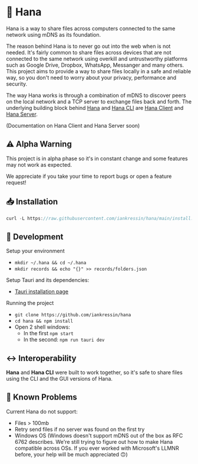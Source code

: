 # 🐶 Hana

Hana is a way to share files across computers connected to the same network using mDNS as its foundation.

The reason behind Hana is to never go out into the web when is not needed. It's fairly common to share files across devices that are not connected to the same network using overkill and untrustworthy platforms such as Google Drive, Dropbox, WhatsApp, Messanger and many others. This project aims to provide a way to share files locally in a safe and reliable way, so you don't need to worry about your privacy, performance and security.

The way Hana works is through a combination of mDNS to discover peers on the local network and a TCP server to exchange files back and forth. The underlying building block behind [Hana](https://github.com/iankressin/hana) and [Hana CLI](https://github.com/iankressin/hana-cli) are [Hana Client](https://github.com/iankressin/hana-client) and [Hana Server](https://github.com/iankressin/hana-server). 

(Documentation on Hana Client and Hana Server soon)

## ⚠️ Alpha Warning

This project is in alpha phase so it's in constant change and some features may not work as expected. 

We appreciate if you take your time to report bugs or open a feature request!

## 📥 Installation

```jsx
curl -L https://raw.githubusercontent.com/iankressin/hana/main/install.sh | bash
```

## 🔧 Development

Setup your environment

- `mkdir ~/.hana && cd ~/.hana`
- `mkdir records && echo "{}" >> records/folders.json`

Setup Tauri and its dependencies:

- [Tauri installation page](https://tauri.studio/en/docs/getting-started/setup-linux)

Running the project

- `git clone https://github.com/iankressin/hana`
- `cd hana && npm install`
- Open 2 shell windows:
    - In the first `npm start`
    - In the second: `npm run tauri dev`

## ↔️ Interoperability

**Hana** and **Hana CLI** were built to work together, so it's safe to share files using the CLI and the GUI versions of Hana.

## 🤕 Known Problems

Current Hana do not support:
- Files > 100mb
- Retry send files if no server was found on the first try
- Windows OS (Windows doesn't support mDNS out of the box as RFC 6762 describes. We're still trying to figure out how to make Hana compatible across OSs. If you ever worked with Microsoft's LLMNR before, your help will be much appreciated 🙃)
